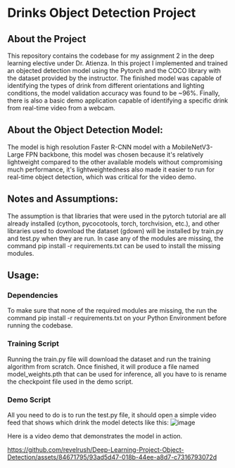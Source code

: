# Drinks Object Detection Project

## About the Project
This repository contains the codebase for my assignment 2 in the deep learning elective under Dr. Atienza. In this project I implemented and trained an objected detection model using the Pytorch and the COCO library with the dataset provided by the instructor.
The finished model was capable of identifying the types of drink from different orientations and lighting conditions, the model validation accuracy was found to be ~96%. Finally, there is also a basic demo application capable of identifying a specific drink from real-time video from a webcam.

## About the Object Detection Model:
The model is high resolution Faster R-CNN model with a MobileNetV3-Large FPN backbone, this model was chosen because it's relatively lightweight compared to the other available models without compromising much performance, it's lightweightedness also made it easier to run for real-time object detection, which was critical for the video demo.

## Notes and Assumptions:
The assumption is that libraries that were used in the pytorch tutorial are all already installed (cython, pycocotools, torch, torchvision, etc.), and other libraries used to download the dataset (gdown) will be installed by train.py and test.py when they are run. In case any of the modules are missing, the command pip install -r requirements.txt can be used to install the missing modules. 

## Usage:
### Dependencies
To make sure that none of the required modules are missing, the run the command pip install -r requirements.txt on your Python Environment before running the codebase. 

### Training Script
Running the train.py file will download the dataset and run the training algorithm from scratch. Once finished, it will produce a file named model_weights.pth that can be used for inference, all you have to is rename the checkpoint file used in the demo script. 

### Demo Script
All you need to do is to run the test.py file, it should open a simple video feed that shows which drink the model detects like this:
![image](https://github.com/revelrush/Deep-Learning-Project-Object-Detection/assets/84671795/d3f4f828-d22d-4c0b-8063-cfb1ad6ea305)

Here is a video demo that demonstrates the model in action.

https://github.com/revelrush/Deep-Learning-Project-Object-Detection/assets/84671795/93ad5d47-018b-44ee-a8d7-c7316793072d



